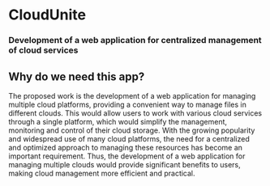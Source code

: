 # CloudUnite
### Development of a web application for centralized management of cloud services

## Why do we need this app?
The proposed work is the development of a web application for managing multiple cloud platforms, providing a convenient way to manage files in different clouds. This would allow users to work with various cloud services through a single platform, which would simplify the management, monitoring and control of their cloud storage. With the growing popularity and widespread use of many cloud platforms, the need for a centralized and optimized approach to managing these resources has become an important requirement. Thus, the development of a web application for managing multiple clouds would provide significant benefits to users, making cloud management more efficient and practical.
